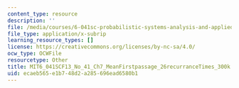 ```yaml
---
content_type: resource
description: ''
file: /media/courses/6-041sc-probabilistic-systems-analysis-and-applied-probability-fall-2013/ecaeb565e1b748d2a285696ead6580b1_MIT6_041SCF13_No_41_Ch7_MeanFirstpassage_26recurranceTimes_300k.srt
file_type: application/x-subrip
learning_resource_types: []
license: https://creativecommons.org/licenses/by-nc-sa/4.0/
ocw_type: OCWFile
resourcetype: Other
title: MIT6_041SCF13_No_41_Ch7_MeanFirstpassage_26recurranceTimes_300k.srt
uid: ecaeb565-e1b7-48d2-a285-696ead6580b1
---
```


